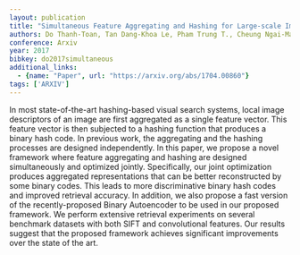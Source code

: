 ```yaml
---
layout: publication
title: "Simultaneous Feature Aggregating and Hashing for Large-scale Image Search"
authors: Do Thanh-Toan, Tan Dang-Khoa Le, Pham Trung T., Cheung Ngai-Man
conference: Arxiv
year: 2017
bibkey: do2017simultaneous
additional_links:
  - {name: "Paper", url: "https://arxiv.org/abs/1704.00860"}
tags: ['ARXIV']
---
```

In most state-of-the-art hashing-based visual search systems, local image descriptors of an image are first aggregated as a single feature vector. This feature vector is then subjected to a hashing function that produces a binary hash code. In previous work, the aggregating and the hashing processes are designed independently. In this paper, we propose a novel framework where feature aggregating and hashing are designed simultaneously and optimized jointly. Specifically, our joint optimization produces aggregated representations that can be better reconstructed by some binary codes. This leads to more discriminative binary hash codes and improved retrieval accuracy. In addition, we also propose a fast version of the recently-proposed Binary Autoencoder to be used in our proposed framework. We perform extensive retrieval experiments on several benchmark datasets with both SIFT and convolutional features. Our results suggest that the proposed framework achieves significant improvements over the state of the art.